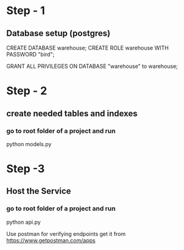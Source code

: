 
# Step - 1
## Database setup (postgres)
CREATE DATABASE warehouse;
CREATE ROLE warehouse WITH  PASSWORD "bird";

GRANT ALL PRIVILEGES ON DATABASE "warehouse" to warehouse;

# Step - 2 
## create needed tables and indexes
### go to root folder of a project and run
python models.py

# Step -3 
## Host the Service
### go to root folder of a project and run
python api.py

Use postman for verifying endpoints
get it from https://www.getpostman.com/apps

